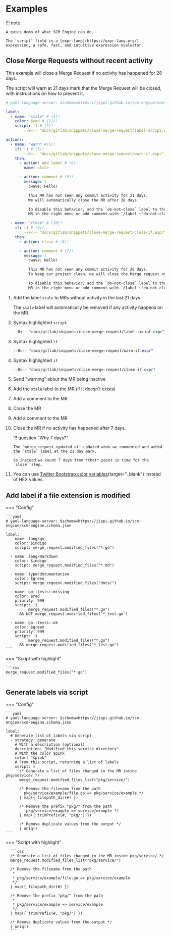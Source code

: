 # Examples

!!! note

    A quick demo of what SCM Engine can do.

    The `script` field is a [expr-lang](https://expr-lang.org/) expression, a safe, fast, and intuitive expression evaluator.

## Close Merge Requests without recent activity

This example will close a Merge Request if no activity has happened for 28 days.

The script will warn at 21 days mark that the Merge Request will be closed, with instructions on how to prevent it.

```{.yaml linenums=1}
# yaml-language-server: $schema=https://jippi.github.io/scm-engine/scm-engine.schema.json

label:
  - name: "stale" # (1)!
    color: $red # (11)!
    script: |1 # (2)!
        --8<-- "docs/gitlab/snippets/close-merge-request/label-script.expr"

actions:
  - name: "warn" #(5)!
    if: |1 # (3)!
        --8<-- "docs/gitlab/snippets/close-merge-request/warn-if.expr"
    then:
      - action: add_label # (6)!
        name: stale

      - action: comment # (9)!
        message: |
          :wave: Hello!

          This MR has not seen any commit activity for 21 days.
          We will automatically close the MR after 28 days.

          To disable this behavior, add the `do-not-close` label to the
          MR in the right menu or add comment with `/label ~"do-not-close"`

  - name: "close" # (10)!
    if: |1 # (4)!
        --8<-- "docs/gitlab/snippets/close-merge-request/close-if.expr"
    then:
      - action: close # (8)!

      - action: comment # (7)!
        message: |
          :wave: Hello!

          This MR has not seen any commit activity for 28 days.
          To keep our project clean, we will close the Merge request now.

          To disable this behavior, add the `do-not-close` label to the
          MR in the right menu or add comment with `/label ~"do-not-close"`
```

1. Add the label `stale` to MRs without activity in the last 21 days.

    The `stale` label will automatically be removed if any activity happens on the MR.

2. Syntax highlighted `script`

    ```css
    --8<-- "docs/gitlab/snippets/close-merge-request/label-script.expr"
    ```

3. Syntax highlighted `if`

    ```css
    --8<-- "docs/gitlab/snippets/close-merge-request/warn-if.expr"
    ```

4. Syntax highlighted `if`

    ```css
    --8<-- "docs/gitlab/snippets/close-merge-request/close-if.expr"
    ```

5. Send "warning" about the MR being inactive
6. Add the `stale` label to the MR (if it doesn't exists)
7. Add a comment to the MR
8. Close the MR
9. Add a comment to the MR
10. Close the MR if no activity has happened after 7 days.

    !!! question "Why 7 days?"

        The `merge_request.updated_at` updated when we commented and added the `stale` label at the 21 day mark.

        So instead we count 7 days from *that* point in time for the `close` step.

11. You can use [Twitter Bootstrap color variables](https://getbootstrap.com/docs/5.3/customize/color/#all-colors){target="_blank"} instead of HEX values.

## Add label if a file extension is modified

=== "Config"

    ```yaml
    # yaml-language-server: $schema=https://jippi.github.io/scm-engine/scm-engine.schema.json

    label:
      - name: lang/go
        color: $indigo
        script: merge_request.modified_files("*.go")

      - name: lang/markdown
        color: $indigo
        script: merge_request.modified_files("*.md")

      - name: type/documentation
        color: $green
        script: merge_request.modified_files("docs/")

      - name: go::tests::missing
        color: $red
        priority: 999
        script: |1
              merge_request.modified_files("*.go")
          && NOT merge_request.modified_files("*_test.go")

      - name: go::tests::ok
        color: $green
        priority: 999
        script: |1
              merge_request.modified_files("*.go")
          && merge_request.modified_files("*_test.go")
    ```

=== "Script with highlight"

    ```css
    merge_request.modified_files("*.go")
    ```

## Generate labels via script

=== "Config"

    ```yaml
    # yaml-language-server: $schema=https://jippi.github.io/scm-engine/scm-engine.schema.json

    label:
      # Generate list of labels via script
      - strategy: generate
        # With a description (optional)
        description: "Modified this service directory"
        # With the color $pink
        color: "$pink"
        # From this script, returning a list of labels
        script: >
          /* Generate a list of files changed in the MR inside pkg/service/ */
          merge_request.modified_files_list("pkg/service/")

          /* Remove the filename from the path
            pkg/service/example/file.go => pkg/service/example */
          | map({ filepath_dir(#) })

          /* Remove the prefix "pkg/" from the path
             pkg/service/example => service/example */
          | map({ trimPrefix(#, "pkg/") })

          /* Remove duplicate values from the output */
          | uniq()
    ```

=== "Script with highlight"

      ```css
      /* Generate a list of files changed in the MR inside pkg/service/ */
      merge_request.modified_files_list("pkg/service/")

      /* Remove the filename from the path
       *
       * pkg/service/example/file.go => pkg/service/example
       */
      | map({ filepath_dir(#) })

      /* Remove the prefix "pkg/" from the path
       *
       * pkg/service/example => service/example
       */
      | map({ trimPrefix(#, "pkg/") })

      /* Remove duplicate values from the output */
      | uniq()
      ```
